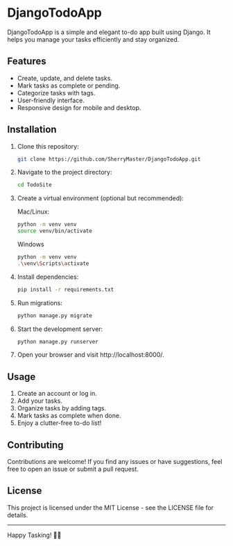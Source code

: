 # DjangoTodoApp

DjangoTodoApp is a simple and elegant to-do app built using Django. It helps you manage your tasks efficiently and stay organized.

## Features

- Create, update, and delete tasks.
- Mark tasks as complete or pending.
- Categorize tasks with tags.
- User-friendly interface.
- Responsive design for mobile and desktop.

## Installation

1. Clone this repository:

    ```bash
    git clone https://github.com/SherryMaster/DjangoTodoApp.git
    ```

2. Navigate to the project directory:

    ```bash
    cd TodoSite
    ```

3. Create a virtual environment (optional but recommended):

    Mac/Linux:
    ```bash
    python -m venv venv
    source venv/bin/activate
    ```

    Windows
   ```bash
   python -m venv venv
   .\venv\Scripts\activate
   ```

5. Install dependencies:

    ```bash
    pip install -r requirements.txt
    ```

6. Run migrations:

    ```bash
    python manage.py migrate
    ```

7. Start the development server:

    ```bash
    python manage.py runserver
    ```

8. Open your browser and visit http://localhost:8000/.

## Usage

1. Create an account or log in.
2. Add your tasks.
3. Organize tasks by adding tags.
4. Mark tasks as complete when done.
5. Enjoy a clutter-free to-do list!

## Contributing

Contributions are welcome! If you find any issues or have suggestions, feel free to open an issue or submit a pull request.

## License

This project is licensed under the MIT License - see the LICENSE file for details.

---

Happy Tasking! 🚀🌟
